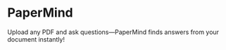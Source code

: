 # PaperMind
Upload any PDF and ask questions—PaperMind finds answers from your document instantly! 
